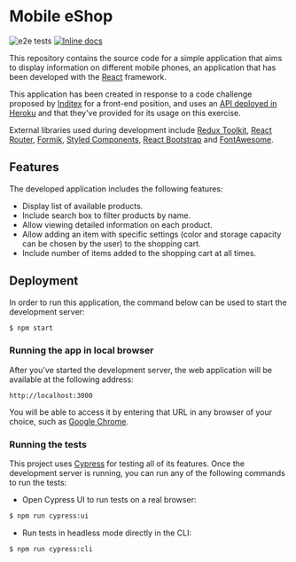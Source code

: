 # Mobile eShop

![e2e tests](https://github.com/LonelyPrincess/react-inditex-phone-app/actions/workflows/cypress.yml/badge.svg) [![Inline docs](http://inch-ci.org/github/LonelyPrincess/react-inditex-phone-app.svg?branch=master)](http://inch-ci.org/github/LonelyPrincess/react-inditex-phone-app)

This repository contains the source code for a simple application that aims to display information on different mobile phones, an application that has been developed with the [React](https://reactjs.org/) framework.

This application has been created in response to a code challenge proposed by [Inditex](http://www.inditex.es/) for a front-end position, and uses an [API deployed in Heroku](https://front-test-api.herokuapp.com/) and that they've provided for its usage on this exercise.

External libraries used during development include [Redux Toolkit](https://redux-toolkit.js.org/), [React Router](https://reactrouter.com/), [Formik](https://formik.org/), [Styled Components](https://styled-components.com/), [React Bootstrap](https://react-bootstrap.github.io/) and [FontAwesome](https://fontawesome.com/).

## Features

The developed application includes the following features:

- Display list of available products.
- Include search box to filter products by name.
- Allow viewing detailed information on each product.
- Allow adding an item with specific settings (color and storage capacity can be chosen by the user) to the shopping cart.
- Include number of items added to the shopping cart at all times.

## Deployment

In order to run this application, the command below can be used to start the development server:

```bash
$ npm start
```

### Running the app in local browser

After you've started the development server, the web application will be available at the following address:

```
http://localhost:3000
```

You will be able to access it by entering that URL in any browser of your choice, such as [Google Chrome](https://www.google.com/chrome/).

### Running the tests

This project uses [Cypress](https://www.cypress.io/) for testing all of its features. Once the development server is running, you can run any of the following commands to run the tests:

- Open Cypress UI to run tests on a real browser:
```bash
$ npm run cypress:ui
```

- Run tests in headless mode directly in the CLI:
```bash
$ npm run cypress:cli
```
